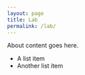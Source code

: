 ```yaml
---
layout: page
title: Lab
permalink: /lab/
---
```


About content goes here.

* A list item
* Another list item
